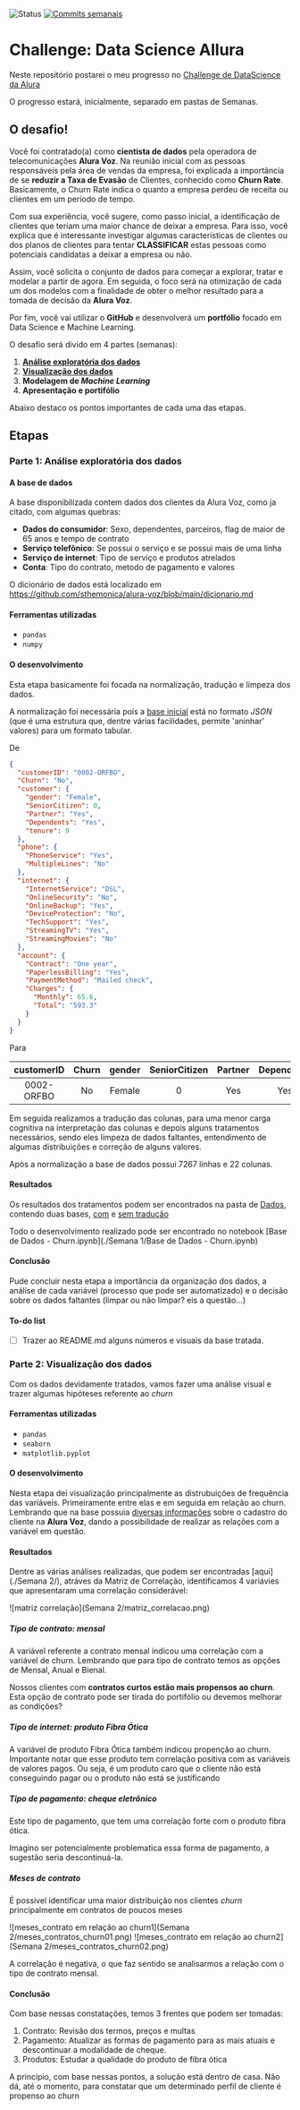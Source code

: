 ![Status](https://img.shields.io/badge/status-Em%20desenvolvimento-green?style=plastic)
[![Commits semanais](https://img.shields.io/github/commit-activity/w/exata0mente/Challenge-Data-Science-Allura?style=plastic)](https://github.com/exata0mente/Challenge-Data-Science-Allura/pulse)

# Challenge: Data Science Allura

Neste repositório postarei o meu progresso no [Challenge de DataScience da Alura](https://www.alura.com.br/challenges/data-science)

O progresso estará, inicialmente, separado em pastas de Semanas.

## O desafio!

Você foi contratado(a) como **cientista de dados** pela operadora de telecomunicações **Alura Voz**. Na reunião inicial com as pessoas responsáveis pela área de vendas da empresa, foi explicada a importância de se **reduzir a Taxa de Evasão** de Clientes, conhecido como **Churn Rate**. Basicamente, o Churn Rate indica o quanto a empresa perdeu de receita ou clientes em um período de tempo.

Com sua experiência, você sugere, como passo inicial, a identificação de clientes que teriam uma maior chance de deixar a empresa. Para isso, você explica que é interessante investigar algumas características de clientes ou dos planos de clientes para tentar **CLASSIFICAR** estas pessoas como potenciais candidatas a deixar a empresa ou não.

Assim, você solicita o conjunto de dados para começar a explorar, tratar e modelar a partir de agora. Em seguida, o foco será na otimização de cada um dos modelos com a finalidade de obter o melhor resultado para a tomada de decisão da **Alura Voz**. 

Por fim, você vai utilizar o **GitHub** e desenvolverá um **portfólio** focado em Data Science e Machine Learning.

O desafio será divido em 4 partes (semanas):

1. [**Análise exploratória dos dados**](#parte-1-análise-exploratória-dos-dados)
1. [**Visualização dos dados**](#parte-2-visualização-dos-dados)
1. **Modelagem de _Machine Learning_**
1. **Apresentação e portifólio**

Abaixo destaco os pontos importantes de cada uma das etapas.

## Etapas

### Parte 1: Análise exploratória dos dados

#### A base de dados

A base disponibilizada contem dados dos clientes da Alura Voz, como ja citado, com algumas quebras:

- **Dados do consumidor**: Sexo, dependentes, parceiros, flag de maior de 65 anos e tempo de contrato
- **Serviço telefônico**: Se possui o serviço e se possui mais de uma linha
- **Serviço de internet**: Tipo de serviço e produtos atrelados
- **Conta**: Tipo do contrato, metodo de pagamento e valores

O dicionário de dados está localizado em https://github.com/sthemonica/alura-voz/blob/main/dicionario.md

#### Ferramentas utilizadas
- `pandas` 
- `numpy`

#### O desenvolvimento

Esta etapa basicamente foi focada na normalização, tradução e limpeza dos dados.

A normalização foi necessária pois a [base inicial](https://raw.githubusercontent.com/sthemonica/alura-voz/main/Dados/Telco-Customer-Churn.json) está no formato *JSON*  (que é uma estrutura que, dentre várias facilidades, permite 'aninhar' valores) para um formato tabular.

De

```JSON
{
  "customerID": "0002-ORFBO",
  "Churn": "No",
  "customer": {
    "gender": "Female",
    "SeniorCitizen": 0,
    "Partner": "Yes",
    "Dependents": "Yes",
    "tenure": 9
  },
  "phone": {
    "PhoneService": "Yes",
    "MultipleLines": "No"
  },
  "internet": {
    "InternetService": "DSL",
    "OnlineSecurity": "No",
    "OnlineBackup": "Yes",
    "DeviceProtection": "No",
    "TechSupport": "Yes",
    "StreamingTV": "Yes",
    "StreamingMovies": "No"
  },
  "account": {
    "Contract": "One year",
    "PaperlessBilling": "Yes",
    "PaymentMethod": "Mailed check",
    "Charges": {
      "Monthly": 65.6,
      "Total": "593.3"
    }
  }
}
```

Para

| **customerID** | **Churn** | **gender** | **SeniorCitizen** | **Partner** | **Dependents** | **tenure** | **PhoneService** | **MultipleLines** | **InternetService** | **OnlineSecurity** | **OnlineBackup** | **DeviceProtection** | **TechSupport** | **StreamingTV** | **StreamingMovies** | **Contract** | **PaperlessBilling** | **PaymentMethod** | **Charges.Monthly** | **Charges.Total** |
|:--------------:|:---------:|:----------:|:-----------------:|:-----------:|:--------------:|:----------:|:----------------:|:-----------------:|:-------------------:|:------------------:|:----------------:|:--------------------:|:---------------:|:---------------:|:-------------------:|:------------:|:--------------------:|:-----------------:|:-------------------:|:-----------------:|
| 0002-ORFBO     | No        | Female     | 0                 | Yes         | Yes            | 9          | Yes              | No                | DSL                 | No                 | Yes              | No                   | Yes             | Yes             | No                  | One year     | Yes                  | Mailed check      | 65.600000           | 593.300000        |

Em seguida realizamos a tradução das colunas, para uma menor carga cognitiva na interpretação das colunas e depois alguns tratamentos necessários, sendo eles limpeza de dados faltantes, entendimento de algumas distribuições e correção de alguns valores.

Após a normalização a base de dados possui 7267 linhas e 22 colunas.

#### Resultados

Os resultados dos tratamentos podem ser encontrados na pasta de [Dados](Dados/), contendo duas bases, [com](Dados/dados_tratados_sem_traducao.json) e [sem tradução](Dados/dados_tratados.json)

Todo o desenvolvimento realizado pode ser encontrado no notebook [Base de Dados - Churn.ipynb](./Semana 1/Base de Dados - Churn.ipynb)

#### Conclusão

Pude concluir nesta etapa a importância da organização dos dados, a análise de cada variável (processo que pode ser automatizado) e o decisão sobre os dados faltantes (limpar ou não limpar? eis a questão...)

#### To-do list
- [ ] Trazer ao README.md alguns números e visuais da base tratada.

### Parte 2: Visualização dos dados

Com os dados devidamente tratados, vamos fazer uma análise visual e trazer algumas hipóteses referente ao _churn_

#### Ferramentas utilizadas

- `pandas` 
- `seaborn`
- `matplotlib.pyplot`

#### O desenvolvimento

Nesta etapa dei visualização principalmente as distrubuições de frequência das variáveis. Primeiramente entre elas e em seguida em relação ao churn. Lembrando que na base possuia [diversas informações](#a-base-de-dados) sobre o cadastro do cliente na **Alura Voz**, dando a possibilidade de realizar as relações com a variável em questão.

#### Resultados

Dentre as várias análises realizadas, que podem ser encontradas [aqui](./Semana 2/), atráves da Matriz de Correlação, identificamos 4 variávies que apresentaram uma correlação considerável:

![matriz correlação](Semana 2/matriz_correlacao.png)

##### Tipo de contrato: mensal

A variável referente a contrato mensal indicou uma correlação com a variável de churn. Lembrando que para tipo de contrato temos as opções de Mensal, Anual e Bienal.

Nossos clientes com **contratos curtos estão mais propensos ao churn**. Esta opção de contrato pode ser tirada do portifólio ou devemos melhorar as condições?

##### Tipo de internet: produto Fibra Ótica

A variável de produto Fibra Ótica também indicou propenção ao churn. Importante notar que esse produto tem correlação positiva com as variáveis de valores pagos. Ou seja, é um produto caro que o cliente não está conseguindo pagar ou o produto não está se justificando

##### Tipo de pagamento: cheque eletrônico

Este tipo de pagamento, que tem uma correlação forte com o produto fibra ótica.

Imagino ser potencialmente problematica essa forma de pagamento, a sugestão seria descontinuá-la.

##### Meses de contrato

É possível identificar uma maior distribuição nos clientes _churn_ principalmente em contratos de poucos meses

![meses_contrato em relação ao churn1](Semana 2/meses_contratos_churn01.png)
![meses_contrato em relação ao churn2](Semana 2/meses_contratos_churn02.png)

A correlação é negativa, o que faz sentido se analisarmos a relação com o tipo de contrato mensal.

#### Conclusão

Com base nessas constatações, temos 3 frentes que podem ser tomadas:
1. Contrato: Revisão dos termos, preços e multas
1. Pagamento: Atualizar as formas de pagamento para as mais atuais e descontinuar a modalidade de cheque.
1. Produtos: Estudar a qualidade do produto de fibra ótica

A principio, com base nessas pontos, a solução está dentro de casa. Não dá, até o momento, para constatar que um determinado perfil de cliente é propenso ao churn